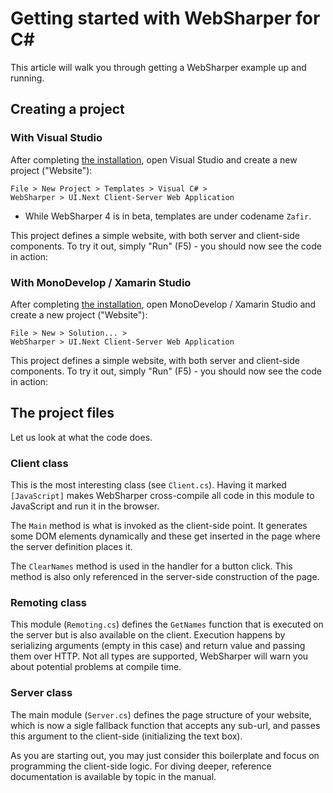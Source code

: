 # Getting started with WebSharper for C# #

This article will walk you through getting a WebSharper
example up and running.

## Creating a project

### With Visual Studio

After completing [the installation](Install.md), open Visual Studio and create a new project ("Website"):

    File > New Project > Templates > Visual C# >
    WebSharper > UI.Next Client-Server Web Application

* While WebSharper 4 is in beta, templates are under codename `Zafir`.
	
This project defines a simple website, with both server and
client-side components.  To try it out, simply "Run" (F5) - you should
now see the code in action:

### With MonoDevelop / Xamarin Studio

After completing [the installation](Install-XS.md), open MonoDevelop / Xamarin Studio and create a new project ("Website"):

    File > New > Solution... >
    WebSharper > UI.Next Client-Server Web Application

This project defines a simple website, with both server and
client-side components.  To try it out, simply "Run" (F5) - you should
now see the code in action:

## The project files

Let us look at what the code does.

### Client class

This is the most interesting class (see `Client.cs`). Having it
marked `[JavaScript]` makes WebSharper cross-compile all code in
this module to JavaScript and run it in the browser.

The `Main` method is what is invoked as the client-side point. It
generates some DOM elements dynamically and these get inserted in the
page where the server definition places it.

The `ClearNames` method is used in the handler for a button click.
This method is also only referenced in the server-side construction
of the page.

### Remoting class

This module (`Remoting.cs`) defines the `GetNames` function that is
executed on the server but is also available on the client. Execution
happens by serializing arguments (empty in this case) and return value and passing them
over HTTP.  Not all types are supported, WebSharper will warn you
about potential problems at compile time.

### Server class

The main module (`Server.cs`) defines the page structure of your
website, which is now a sigle fallback function that accepts any sub-url, and passes
this argument to the client-side (initializing the text box).

As you are starting out, you may just consider this boilerplate and
focus on programming the client-side logic. For diving deeper,
reference documentation is available by topic in the manual.
